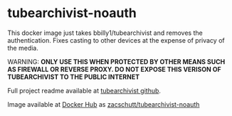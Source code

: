 # tubearchivist-noauth

This docker image just takes bbilly1/tubearchivist and removes the authentication. Fixes casting to other devices at the expense of privacy of the media.

WARNING: **ONLY USE THIS WHEN PROTECTED BY OTHER MEANS SUCH AS FIREWALL OR REVERSE PROXY. DO NOT EXPOSE THIS VERISON OF TUBEARCHIVIST TO THE PUBLIC INTERNET**

Full project readme available at [tubearchivist github](https://github.com/tubearchivist/tubearchivist).

Image available at [Docker Hub](https://hub.docker.com) as [zacschutt/tubearchivist-noauth](https://hub.docker.com/r/zacschutt/tubearchivist-noauth)
